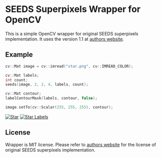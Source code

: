 # SEEDS Superpixels Wrapper for OpenCV
This is a simple OpenCV wrapper for original SEEDS superpixels implementation. It uses the version 1.1 at [authors website](http://www.mvdblive.org/seeds/).

## Example

```c++
cv::Mat image = cv::imread("star.png", cv::IMREAD_COLOR);

cv::Mat labels;
int count;
seeds(image, 2, 2, 4, labels, count);

cv::Mat contour;
labelContourMask(labels, contour, false);

image.setTo(cv::Scalar(255, 255, 255), contour);
```

[![Star](http://atilimcetin.com/SEEDS/star_small.png)](http://atilimcetin.com/SEEDS/star.png)
[![Star Labels](http://atilimcetin.com/SEEDS/star_labels_small.png)](http://atilimcetin.com/SEEDS/star_labels.png)


## License

Wrapper is MIT license. Please refer to [authors website](http://www.mvdblive.org/seeds/) for the license of original SEEDS superpixels implementation.
